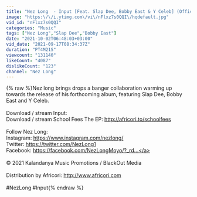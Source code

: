 ```yaml
---
title: "Nez Long  - Input [Feat. Slap Dee, Bobby East & Y Celeb] (Official Music Video)"
image: "https:\/\/i.ytimg.com\/vi\/nFlxz7s0QQI\/hqdefault.jpg"
vid_id: "nFlxz7s0QQI"
categories: "Music"
tags: ["Nez Long","Slap Dee","Bobby East"]
date: "2021-10-02T06:48:03+03:00"
vid_date: "2021-09-17T08:34:37Z"
duration: "PT4M21S"
viewcount: "131140"
likeCount: "4087"
dislikeCount: "123"
channel: "Nez Long"
---
```

{% raw %}Nez long brings drops a banger collaboration warming up towards the release of his forthcoming album, featuring Slap Dee, Bobby East and Y Celeb.<br /><br />Download / stream Input: <br />Download / stream School Fees The EP: <a rel="nofollow" target="blank" href="http://africori.to/schoolfees">http://africori.to/schoolfees</a><br /><br />Follow Nez Long: <br />Instagram: <a rel="nofollow" target="blank" href="https://www.instagram.com/nezlong/">https://www.instagram.com/nezlong/</a> <br />Twitter: <a rel="nofollow" target="blank" href="https://twitter.com/NezLong1">https://twitter.com/NezLong1</a><br />Facebook: <a rel="nofollow" target="blank" href="https://facebook.com/NezLongMoyo/?_rd...">https://facebook.com/NezLongMoyo/?_rd...</a><br /><br />© 2021 Kalandanya Music Promotions / BlackOut Media <br /><br />Distribution by Africori: <a rel="nofollow" target="blank" href="http://www.africori.com">http://www.africori.com</a><br /><br />#NezLong #Input{% endraw %}
